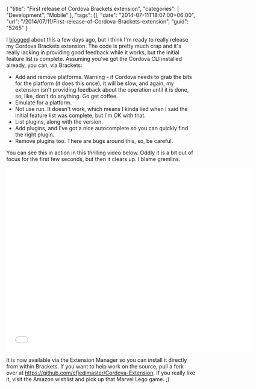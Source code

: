 {
	"title": "First release of Cordova Brackets extension",
	"categories": [
		"Development",
		"Mobile"
	],
	"tags": [],
	"date": "2014-07-11T18:07:00+06:00",
	"url": "/2014/07/11/First-release-of-Cordova-Brackets-extension",
	"guid": "5265"
}

<p>
I <a href="http://www.raymondcamden.com/2014/7/8/Proof-of-Concept-Cordova-integration-with-Brackets">blogged</a> about this a few days ago, but I think I'm ready to really release my Cordova Brackets extension. The code is pretty much crap and it's really lacking in providing good feedback while it works, but the initial feature list is complete. Assuming you've got the Cordova CLI installed already, you can, via Brackets:
</p>
<!--more-->
<ul>
<li>Add and remove platforms. Warning - if Cordova needs to grab the bits for the platform (it does this once), it will be slow, and again, my extension isn't providing feedback about the operation until it is done, so, like, don't do anything. Go get coffee.</li>
<li>Emulate for a platform.</li>
<li>Not use run.  It doesn't work, which means I kinda lied when I said the initial feature list was complete, but I'm OK with that.</li>
<li>List plugins, along with the version.</li>
<li>Add plugins, and I've got a nice autocomplete so you can quickly find the right plugin.</li>
<li>Remove plugins too. There are bugs around this, so, be careful.</li>
</ul>

<p>
You can see this in action in this thrilling video below. Oddly it is a bit out of focus for the first few seconds, but then it clears up. I blame gremlins.
</p>

<iframe width="650" height="488" src="//www.youtube.com/embed/-FjyvRe_RBk?rel=0" frameborder="0" allowfullscreen></iframe>

<p>
It is now available via the Extension Manager so you can install it directly from within Brackets. If you want to help work on the source, pull a fork over at <a href="https://github.com/cfjedimaster/Cordova-Extension">https://github.com/cfjedimaster/Cordova-Extension</a>. If you really like it, visit the Amazon wishlist and pick up that Marvel Lego game. ;)
</p>